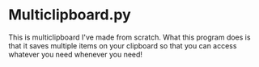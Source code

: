 # Multiclipboard.py
This is multiclipboard I've made from scratch. What this program does is that it saves multiple items on your clipboard so that you can access whatever you need whenever you need!
